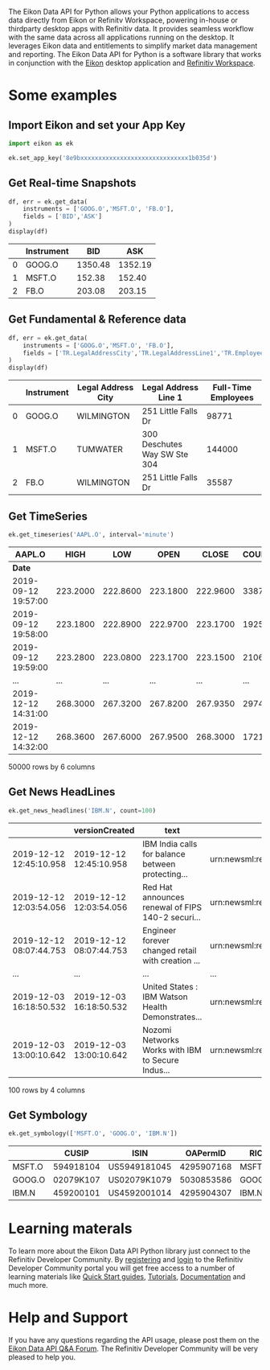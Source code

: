 The Eikon Data API for Python allows your Python applications to access data directly from Eikon or Refinitv Workspace, powering in-house or thirdparty desktop apps with Refinitiv data. It provides seamless workflow with the same data across all applications running on the desktop. It leverages Eikon data and entitlements to simplify market data management and reporting.
The Eikon Data API for Python is a software library that works in conjunction with the [Eikon](http://solutions.refinitiv.com/eikon-trading-software) desktop application and [Refinitiv Workspace](https://www.refinitiv.com/en/products/refinitiv-workspace-wealth).

# Some examples

## Import Eikon and set your App Key

```python
import eikon as ek

ek.set_app_key('8e9bxxxxxxxxxxxxxxxxxxxxxxxxxxxxxx1b035d')
```

## Get Real-time Snapshots

```python
df, err = ek.get_data(
    instruments = ['GOOG.O','MSFT.O', 'FB.O'], 
    fields = ['BID','ASK']
)
display(df)
```

|   | Instrument | BID | ASK |
| - | ---------- | --- | --- |
| 0 | GOOG.O | 1350.48 | 1352.19 |
| 1 | MSFT.O | 152.38 | 152.40 |
| 2 | FB.O | 203.08 | 203.15 |


## Get Fundamental & Reference data 

```python
df, err = ek.get_data(
    instruments = ['GOOG.O','MSFT.O', 'FB.O'], 
    fields = ['TR.LegalAddressCity','TR.LegalAddressLine1','TR.Employees']
)
display(df)
```
|   | Instrument | Legal Address City | Legal Address Line 1 | Full-Time Employees |
| - | ---------- | ------------------ | -------------------- | ------------------- |
| 0 | GOOG.O | WILMINGTON | 251 Little Falls Dr | 98771 |
| 1 | MSFT.O | TUMWATER | 300 Deschutes Way SW Ste 304 | 144000 |
| 2 | FB.O | WILMINGTON | 251 Little Falls Dr | 35587 |

## Get TimeSeries

```python
ek.get_timeseries('AAPL.O', interval='minute')
```
| AAPL.O | HIGH | LOW | OPEN | CLOSE | COUNT | VOLUME |
| ---- | - | - | - | - | - | - |
| **Date** |   |   |   |   |   |   |
| 2019-09-12 19:57:00 | 223.2000 | 222.8600 | 223.1800 | 222.9600 | 3387.0 | 267258.0 |
| 2019-09-12 19:58:00 | 223.1800 | 222.8900 | 222.9700 | 223.1700 | 1925.0 | 210251.0 |
| 2019-09-12 19:59:00 | 223.2800 | 223.0800 | 223.1700 | 223.1500 | 2106.0 | 223191.0 |
| ... | ... | ... | ... | ... | ... | ... |
| 2019-12-12 14:31:00 | 268.3000 | 267.3200 | 267.8200 | 267.9350 | 2974.0 | 724278.0 |
| 2019-12-12 14:32:00 | 268.3600 | 267.6000 | 267.9500 | 268.3000 | 1721.0 | 193413.0 |

50000 rows by 6 columns

## Get News HeadLines


```python
ek.get_news_headlines('IBM.N', count=100)
```
|   | versionCreated | text | storyId | sourceCode |
| - | -------------- | ---- | ------- | ---------- |
| 2019-12-12 12:45:10.958 | 2019-12-12 12:45:10.958 | IBM India calls for balance between protecting... | urn:newsml:reuters.com:20191212:nNRAafsi86:1 | NS:ASNEWS |
| 2019-12-12 12:03:54.056 | 2019-12-12 12:03:54.056 | Red Hat announces renewal of FIPS 140-2 securi... | urn:newsml:reuters.com:20191212:nNRAafs2g9:1 | NS:DATMTR |
| 2019-12-12 08:07:44.753 | 2019-12-12 08:07:44.753 | Engineer forever changed retail with creation ... | urn:newsml:reuters.com:20191212:nNRAafpj8v:1 | NS:GLOBML |
| ... | ... | ... | ... | ... |
| 2019-12-03 16:18:50.532 | 2019-12-03 16:18:50.532 | United States : IBM Watson Health Demonstrates... | urn:newsml:reuters.com:20191203:nNRAad1a5r:1 | NS:ECLPCM |
| 2019-12-03 13:00:10.642 | 2019-12-03 13:00:10.642 | Nozomi Networks Works with IBM to Secure Indus... | urn:newsml:reuters.com:20191203:nGNX8Yr8Hy:1 | NS:GNW |

100 rows by 4 columns

## Get Symbology

```python
ek.get_symbology(['MSFT.O', 'GOOG.O', 'IBM.N'])
```
|   | CUSIP | ISIN | OAPermID | RIC | SEDOL | ticker |
| - | ----- | ---- | -------- | --- | ----- | ------ |
| MSFT.O | 594918104 | US5949181045 | 4295907168 | MSFT.O | NaN | MSFT |
| GOOG.O | 02079K107 | US02079K1079 | 5030853586 | GOOG.O | NaN | GOOG |
| IBM.N | 459200101 | US4592001014 | 4295904307 | IBM.N | 2005973 | IBM |

# Learning materals

 To learn more about the Eikon Data API Python library just connect to the Refinitiv Developer Community. By [registering](https://developers.refinitiv.com/iam/register) and [login](https://developers.refinitiv.com/iam/login) to the Refinitiv Developer Community portal you will get free access to a number of learning materials like [Quick Start guides](https://developers.refinitiv.com/eikon-apis/eikon-data-api/quick-start), [Tutorials](https://developers.refinitiv.com/eikon-apis/eikon-data-api/learning), [Documentation](https://developers.refinitiv.com/eikon-apis/eikon-data-api/docs) and much more.  

# Help and Support

If you have any questions regarding the API usage, please post them on the [Eikon Data API Q&A Forum](https://community.developers.thomsonreuters.com/spaces/92/index.html). The Refinitiv Developer Community will be very pleased to help you. 


